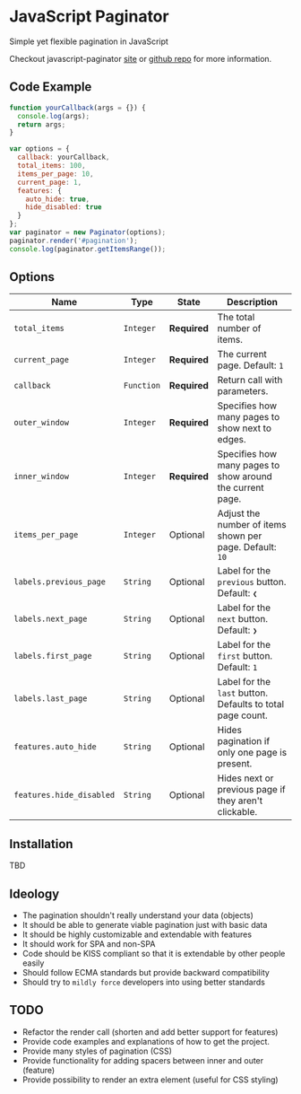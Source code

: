 # JavaScript Paginator

Simple yet flexible pagination in JavaScript

Checkout javascript-paginator
[site](https://yavorivanov.github.io/javascript-paginator/)
or
[github repo](https://github.com/YavorIvanov/javascript-paginator/)
for more information.

## Code Example

```javascript
function yourCallback(args = {}) {
  console.log(args);
  return args;
}

var options = {
  callback: yourCallback,
  total_items: 100,
  items_per_page: 10,
  current_page: 1,
  features: {
    auto_hide: true,
    hide_disabled: true
  }
};
var paginator = new Paginator(options);
paginator.render('#pagination');
console.log(paginator.getItemsRange());
```

## Options

| Name                    | Type        | State         | Description                                                 |
|-------------------------|-------------|---------------|-------------------------------------------------------------|
|`total_items`            | `Integer`   | **Required**  | The total number of items.                                  |
|`current_page`           | `Integer`   | **Required**  | The current page. Default: `1`                              |
|`callback`               | `Function`  | **Required**  | Return call with parameters.                                |
|`outer_window`           | `Integer`   | **Required**  | Specifies how many pages to show next to edges.             |
|`inner_window`           | `Integer`   | **Required**  | Specifies how many pages to show around the current page.   |
|`items_per_page`         | `Integer`   | Optional      | Adjust the number of items shown per page. Default: `10`    |
|`labels.previous_page`   | `String`    | Optional      | Label for the `previous` button. Default: `❮`               |
|`labels.next_page`       | `String`    | Optional      | Label for the `next` button. Default: `❯`                   |
|`labels.first_page`      | `String`    | Optional      | Label for the `first` button. Default: `1`                  |
|`labels.last_page`       | `String`    | Optional      | Label for the `last` button. Defaults to total page count.  |
|`features.auto_hide`     | `String`    | Optional      | Hides pagination if only one page is present.               |
|`features.hide_disabled` | `String`    | Optional      | Hides next or previous page if they aren't clickable.       |

## Installation

TBD

## Ideology

- The pagination shouldn't really understand your data (objects)
- It should be able to generate viable pagination just with basic data
- It should be highly customizable and extendable with features
- It should work for SPA and non-SPA
- Code should be KISS compliant so that it is extendable by other people easily
- Should follow ECMA standards but provide backward compatibility
- Should try to `mildly force` developers into using better standards

## TODO

* Refactor the render call (shorten and add better support for features)
* Provide code examples and explanations of how to get the project.
* Provide many styles of pagination (CSS)
* Provide functionality for adding spacers between inner and outer (feature)
* Provide possibility to render an extra element (useful for CSS styling)

